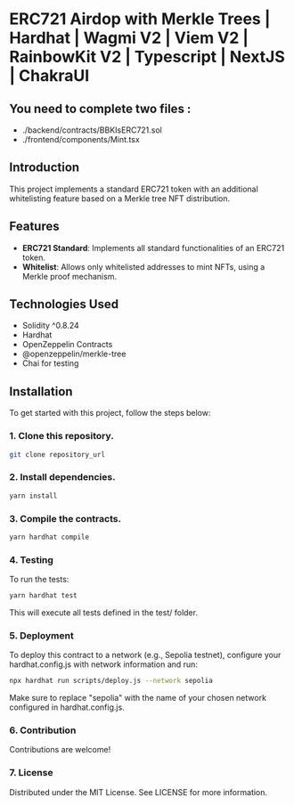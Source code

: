 # ERC721 Airdop with Merkle Trees | Hardhat | Wagmi V2 | Viem V2 | RainbowKit V2 | Typescript | NextJS | ChakraUI 

## You need to complete two files :

- ./backend/contracts/BBKIsERC721.sol
- ./frontend/components/Mint.tsx

## Introduction

This project implements a standard ERC721 token with an additional whitelisting feature based on a Merkle tree NFT distribution.

## Features

- **ERC721 Standard**: Implements all standard functionalities of an ERC721 token.
- **Whitelist**: Allows only whitelisted addresses to mint NFTs, using a Merkle proof mechanism.

## Technologies Used

- Solidity ^0.8.24
- Hardhat
- OpenZeppelin Contracts
- @openzeppelin/merkle-tree
- Chai for testing

## Installation

To get started with this project, follow the steps below:

### 1. Clone this repository.

```bash
git clone repository_url
```

### 2. Install dependencies.

```bash
yarn install
```

### 3. Compile the contracts.

```bash
yarn hardhat compile
```

### 4. Testing

To run the tests:

```bash
yarn hardhat test
```

This will execute all tests defined in the test/ folder.

### 5. Deployment

To deploy this contract to a network (e.g., Sepolia testnet), configure your hardhat.config.js with network information and run:

```bash
npx hardhat run scripts/deploy.js --network sepolia
```

Make sure to replace "sepolia" with the name of your chosen network configured in hardhat.config.js.

### 6. Contribution

Contributions are welcome! 


### 7. License

Distributed under the MIT License. See LICENSE for more information.